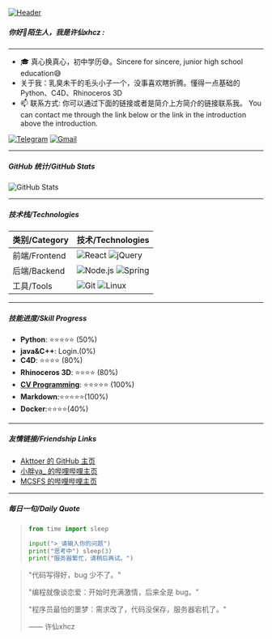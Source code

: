 [![Header](https://alist.akttoer.cn/d/xhcz763/20250214_220257.jpg?sign=B71HD0q8TzUw2pWjqwF2lXhkdXiGEjmYsQKuMhl6akg=:0)](http://www.coolapk.com/u/21190140)

##### 你好👋陌生人，我是许仙xhcz :
---

- 🎓 真心换真心，初中学历😅。Sincere for sincere, junior high school education😅
- 关于我：乳臭未干的毛头小子一个，没事喜欢瞎折腾。懂得一点基础的 Python、C4D、Rhinoceros 3D
- 📫 联系方式: 你可以通过下面的链接或者是简介上方简介的链接联系我。 You can contact me through the link below or the link in the introduction above the introduction.

[![Telegram](https://img.shields.io/badge/-TELEGRAM-2CA5E0?style=for-the-badge&logo=telegram&logoColor=white)](https://t.me/xhcz763)
[![Gmail](https://img.shields.io/badge/-GMAIL-D14836?style=for-the-badge&logo=gmail&logoColor=white)](mailto:xhcz763@mail.com)

---

##### GitHub 统计/GitHub Stats
![GitHub Stats](https://github-readme-stats.vercel.app/api?username=xhcz&show_icons=true&theme=radical)

---

##### 技术栈/Technologies
| 类别/Category | 技术/Technologies |
| ------------- | ----------------- |
| 前端/Frontend | ![React](https://img.shields.io/badge/-React-61DAFB?style=flat-square&logo=react&logoColor=white) ![jQuery](https://img.shields.io/badge/-jQuery-0769AD?style=flat-square&logo=jquery&logoColor=white) |
| 后端/Backend  | ![Node.js](https://img.shields.io/badge/-Node.js-339933?style=flat-square&logo=node.js&logoColor=white) ![Spring](https://img.shields.io/badge/-Spring-6DB33F?style=flat-square&logo=spring&logoColor=white) |
| 工具/Tools    | ![Git](https://img.shields.io/badge/-Git-F05032?style=flat-square&logo=git&logoColor=white) ![Linux](https://img.shields.io/badge/-Linux-FCC624?style=flat-square&logo=linux&logoColor=black) |

---

##### 技能进度/Skill Progress
- **Python**: ⭐⭐⭐⭐⭐ (50%)
- **java&C++**: Login.(0%)
- **C4D**: ⭐⭐⭐⭐ (80%)
- **Rhinoceros 3D**: ⭐⭐⭐⭐ (80%)
- **[CV Programming](# "面向 Ctrl-C Ctrl-V 编程")**: ⭐⭐⭐⭐⭐ (100%)
- **Markdown**:⭐⭐⭐⭐⭐(100%)
- **Docker**:⭐⭐⭐⭐(40%)

---

##### 友情链接/Friendship Links
- [Akttoer 的 GitHub 主页](https://github.com/Akttoer)
- [小胖ya_ 的哔哩哔哩主页](https://b23.tv/G5BNqdT)
- [MCSFS 的哔哩哔哩主页](https://b23.tv/ZesgtTm)

---

##### 每日一句/Daily Quote
> ```python 
> from time import sleep
>
> input(">_请输入你的问题") 
> print("思考中") sleep(3)
> print("服务器繁忙，请稍后再试。")
> ```

> "代码写得好，bug 少不了。"
> 
> "编程就像谈恋爱：开始时充满激情，后来全是 bug。"
> 
> "程序员最怕的噩梦：需求改了，代码没保存，服务器宕机了。"
> 
> —— 许仙xhcz

